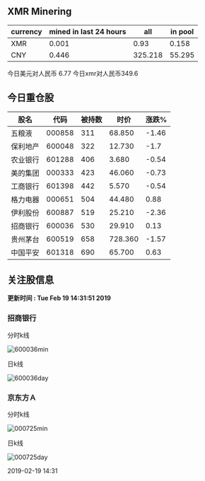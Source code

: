 ## XMR Minering

|currency|mined in last 24 hours|all|in pool|
|---|---|---|---|
|XMR|0.001|0.93|0.158|
|CNY|0.446|325.218|55.295|

今日美元对人民币 6.77	今日xmr对人民币349.6


## 今日重仓股 

|股名|代码|被持数|时价|涨跌%|
|---|---|---|---|---|
|五粮液|000858|311|68.850|-1.46|
|保利地产|600048|322|12.730|-1.7|
|农业银行|601288|406|3.680|-0.54|
|美的集团|000333|423|46.060|-0.73|
|工商银行|601398|442|5.570|-0.54|
|格力电器|000651|504|44.480|0.88|
|伊利股份|600887|519|25.210|-2.36|
|招商银行|600036|530|29.910|0.13|
|贵州茅台|600519|658|728.360|-1.57|
|中国平安|601318|690|65.700|0.63|

## 关注股信息
**更新时间 : Tue Feb 19 14:31:51 2019**
### 招商银行 
分时k线

![600036min](http://image.sinajs.cn/newchart/min/n/sh600036.gif)

日k线

![600036day](http://image.sinajs.cn/newchart/daily/n/sh600036.gif)

### 京东方Ａ 
分时k线

![000725min](http://image.sinajs.cn/newchart/min/n/sz000725.gif)

日k线

![000725day](http://image.sinajs.cn/newchart/daily/n/sz000725.gif)

2019-02-19 14:31